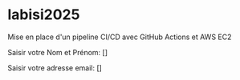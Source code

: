 # labisi2025
Mise en place d'un pipeline CI/CD avec GitHub Actions et AWS EC2


Saisir votre Nom et Prénom: []

Saisir votre adresse email: []
